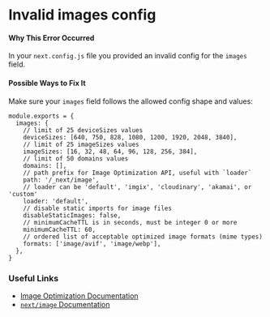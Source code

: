 # Invalid images config

#### Why This Error Occurred

In your `next.config.js` file you provided an invalid config for the `images` field.

#### Possible Ways to Fix It

Make sure your `images` field follows the allowed config shape and values:

    module.exports = {
      images: {
        // limit of 25 deviceSizes values
        deviceSizes: [640, 750, 828, 1080, 1200, 1920, 2048, 3840],
        // limit of 25 imageSizes values
        imageSizes: [16, 32, 48, 64, 96, 128, 256, 384],
        // limit of 50 domains values
        domains: [],
        // path prefix for Image Optimization API, useful with `loader`
        path: '/_next/image',
        // loader can be 'default', 'imgix', 'cloudinary', 'akamai', or 'custom'
        loader: 'default',
        // disable static imports for image files
        disableStaticImages: false,
        // minimumCacheTTL is in seconds, must be integer 0 or more
        minimumCacheTTL: 60,
        // ordered list of acceptable optimized image formats (mime types)
        formats: ['image/avif', 'image/webp'],
      },
    }

### Useful Links

- [Image Optimization Documentation](https://nextjs.org/docs/basic-features/image-optimization)
- [`next/image` Documentation](https://nextjs.org/docs/api-reference/next/image)
